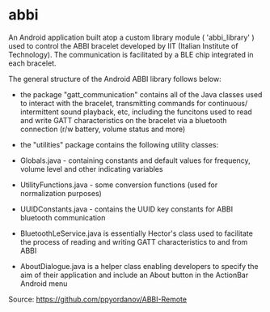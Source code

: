 # abbi
An Android application built atop a custom library module ( 'abbi_library' ) used to control the ABBI bracelet developed by IIT (Italian Institute of Technology). The communication is facilitated by a BLE chip integrated in each bracelet.

The general structure of the Android ABBI library follows below:

- the package "gatt_communication" contains all of the Java classes used to interact with the bracelet, transmitting commands for continuous/ intermittent sound playback, etc, including the funcitons used to read and write GATT characteristics on the bracelet via a bluetooth connection (r/w battery, volume status and more)

- the "utilities" package contains the following utility classes:

 - Globals.java - containing constants and default values for frequency, volume level and other indicating variables
 - UtilityFunctions.java - some conversion functions (used for normalization purposes)
 - UUIDConstants.java - contains the UUID key constants for ABBI bluetooth communication

- BluetoothLeService.java is essentially Hector's class used to facilitate the process of reading and writing GATT characteristics to and from ABBI
- AboutDialogue.java is a helper class enabling developers to specify the aim of their application and include an About button in the ActionBar Android menu

Source: https://github.com/ppyordanov/ABBI-Remote
